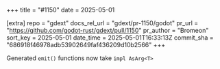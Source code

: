 +++
title = "#1150"
date = 2025-05-01

[extra]
repo = "gdext"
docs_rel_url = "gdext/pr-1150/godot"
pr_url = "https://github.com/godot-rust/gdext/pull/1150"
pr_author = "Bromeon"
sort_key = 2025-05-01
date_time = 2025-05-01T16:33:13Z
commit_sha = "686918f46978adb53902649faf436209d10b2566"
+++

Generated `emit()` functions now take `impl AsArg<T>`
